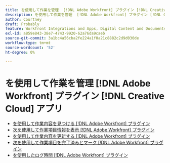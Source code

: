 ```yaml
---
title: を使用して作業を管理  [!DNL Adobe Workfront] プラグイン [!DNL Creative Cloud] アプリ
description: を使用して作業を管理  [!DNL Adobe Workfront] プラグイン [!DNL Creative Cloud] アプリ
author: Courtney
draft: Probably
feature: Workfront Integrations and Apps, Digital Content and Documents
exl-id: a859e843-38e7-4743-9920-62a76da9caeb
source-git-commit: 3a1bc4a56cba2fe224a1f0a21c8882c2d9d030de
workflow-type: tm+mt
source-wordcount: '52'
ht-degree: 0%

---
```


# を使用して作業を管理  [!DNL Adobe Workfront] プラグイン [!DNL Creative Cloud] アプリ

* [を使用して作業内容を見つける [!DNL Adobe Workfront] プラグイン](/help/quicksilver/workfront-integrations-and-apps/adobe-workfront-for-creative-cloud/wf-cc-find-work.md)
* [次を使用して作業項目情報を表示 [!DNL Adobe Workfront] プラグイン](/help/quicksilver/workfront-integrations-and-apps/adobe-workfront-for-creative-cloud/wf-cc-view-work-info.md)
* [を使用して作業内容を更新する [!DNL Adobe Workfront] プラグイン](/help/quicksilver/workfront-integrations-and-apps/adobe-workfront-for-creative-cloud/wf-cc-update.md)
* [次を使用して作業項目を完了済みとマーク [!DNL Adobe Workfront] プラグイン](/help/quicksilver/workfront-integrations-and-apps/adobe-workfront-for-creative-cloud/wf-cc-complete.md)
* [を使用したログ時間 [!DNL Adobe Workfront] プラグイン](/help/quicksilver/workfront-integrations-and-apps/adobe-workfront-for-creative-cloud/wf-cc-log-time.md)
